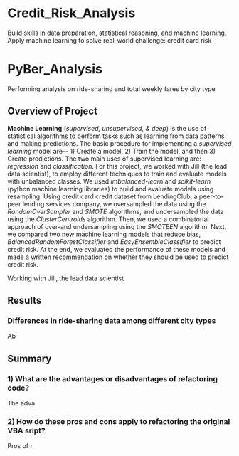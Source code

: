 # Credit_Risk_Analysis
Build skills in data preparation, statistical reasoning, and machine learning. Apply machine learning to solve real-world challenge: credit card risk



# PyBer_Analysis
Performing analysis on ride-sharing and total weekly fares by city type 


## Overview of Project
**Machine Learning** (*supervised, unsupervised, & deep*) is the use of statistical algorithms to perform tasks such as learning from data patterns and making predictions. The basic procedure for implementing a *supervised learning* model are-- 1) Create a model, 2) Train the model, and then 3) Create predictions. The two main uses of supervised learning are: *regression* and *classification*. For this project, we worked with Jill (the lead data scientist), to employ different techniques to train and evaluate models with unbalanced classes. We used *imbalanced-learn* and *scikit-learn* (python machine learning libraries) to build and evaluate models using resampling. Using credit card credit dataset from LendingClub, a peer-to-peer lending services company, we oversampled the data using the *RandomOverSampler* and *SMOTE* algorithms, and undersampled the data using the *ClusterCentroids* algorithm. Then, we used a combinatorial approach of over-and undersampling using the *SMOTEEN* algorithm. Next, we compared two new machine learning models that reduce bias, *BalancedRandomForestClassifier* and *EasyEnsembleClassifier* to predict credit risk. At the end, we evaluated the performance of these models and made a written recommendation on whether they should be used to predict credit risk. 




Working with Jill, the lead data scientist 





## Results

### Differences in ride-sharing data among different city types

Ab


## Summary

### 1) What are the advantages or disadvantages of refactoring code?

The adva

### 2) How do these pros and cons apply to refactoring the original VBA sript? 

Pros of r

